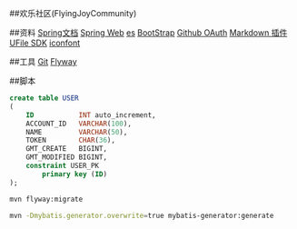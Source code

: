 ##欢乐社区(FlyingJoyCommunity)

##资料
[Spring文档](https://spring.io/guides)
[Spring Web](https://spring.io/guides/gs/serving-web-content/)
[es](https://elasticsearch.cn/explore)
[BootStrap](https://v3.bootcss.com/getting-started/)
[Github OAuth](https://developer.github.com/apps/building-github-apps/creating-a-github-app/)
[Markdown 插件](https://pandao.github.io/editor.md/)
[UFile SDK](https://github.com/ucloud/ufile-sdk-java)
[iconfont](https://www.iconfont.cn/)

##工具
[Git](https://git-scm.com/downloads)
[Flyway](https://flywaydb.org/getstarted/firststeps/maven)

##脚本
```sql
create table USER
(
    ID           INT auto_increment,
    ACCOUNT_ID   VARCHAR(100),
    NAME         VARCHAR(50),
    TOKEN        CHAR(36),
    GMT_CREATE   BIGINT,
    GMT_MODIFIED BIGINT,
    constraint USER_PK
        primary key (ID)
);
```

```bash
mvn flyway:migrate

mvn -Dmybatis.generator.overwrite=true mybatis-generator:generate
```